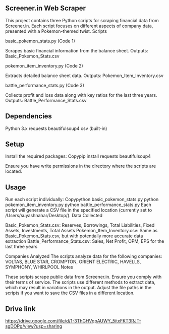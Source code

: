 ## Screener.in Web Scraper
This project contains three Python scripts for scraping financial data from Screener.in. Each script focuses on different aspects of company data, presented with a Pokemon-themed twist.
Scripts

basic_pokemon_stats.py (Code 1)

Scrapes basic financial information from the balance sheet.
Outputs: Basic_Pokemon_Stats.csv


pokemon_item_inventory.py (Code 2)

Extracts detailed balance sheet data.
Outputs: Pokemon_Item_Inventory.csv


battle_performance_stats.py (Code 3)

Collects profit and loss data along with key ratios for the last three years.
Outputs: Battle_Performance_Stats.csv



## Dependencies

Python 3.x
requests
beautifulsoup4
csv (built-in)

## Setup

Install the required packages:
Copypip install requests beautifulsoup4

Ensure you have write permissions in the directory where the scripts are located.

 ## Usage
Run each script individually:
Copypython basic_pokemon_stats.py
python pokemon_item_inventory.py
python battle_performance_stats.py
Each script will generate a CSV file in the specified location (currently set to /Users/suyashnahar/Desktop/).
Data Collected

Basic_Pokemon_Stats.csv: Reserves, Borrowings, Total Liabilities, Fixed Assets, Investments, Total Assets
Pokemon_Item_Inventory.csv: Same as Basic_Pokemon_Stats.csv, but with potentially more accurate data extraction
Battle_Performance_Stats.csv: Sales, Net Profit, OPM, EPS for the last three years

Companies Analyzed
The scripts analyze data for the following companies:
VOLTAS, BLUE STAR, CROMPTON, ORIENT ELECTRIC, HAVELLS, SYMPHONY, WHIRLPOOL
Notes

These scripts scrape public data from Screener.in. Ensure you comply with their terms of service.
The scripts use different methods to extract data, which may result in variations in the output.
Adjust the file paths in the scripts if you want to save the CSV files in a different location.

## Drive link
https://drive.google.com/file/d/1-3ThGHVqpAUWY_5itxFKT3RJT-sgDOPg/view?usp=sharing
